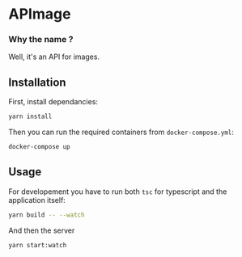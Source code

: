 # APImage

### Why the name ?

Well, it's an API for images.

## Installation

First, install dependancies:

```bash
yarn install
```

Then you can run the required containers from `docker-compose.yml`:

```bash
docker-compose up
```

## Usage

For developement you have to run both `tsc` for typescript and the application itself:

```bash
yarn build -- --watch
```

And then the server

```bash
yarn start:watch
```
